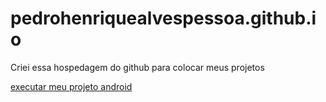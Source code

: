 # pedrohenriquealvespessoa.github.io
 Criei essa hospedagem do github para colocar meus projetos

 <a href="https://pedrohenriquealvespessoa.github.io/Projeto-android/android.html#">executar meu projeto android</a>
